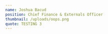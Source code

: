 ```yaml
---
name: Joshua Bacud
position: Chief Finance & Externals Officer
thumbnail: /uploads/oops.png
quote: TESTING 3
---
```

